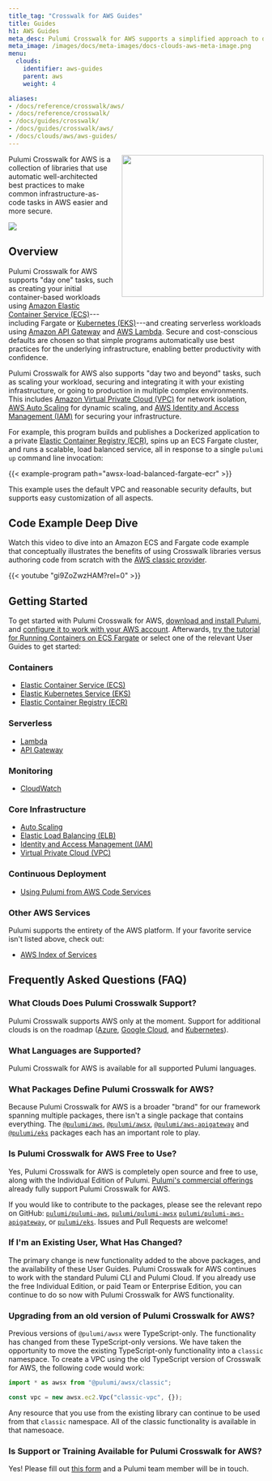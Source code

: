 ```yaml
---
title_tag: "Crosswalk for AWS Guides"
title: Guides
h1: AWS Guides
meta_desc: Pulumi Crosswalk for AWS supports a simplified approach to defining and deploying cloud infrastructure.
meta_image: /images/docs/meta-images/docs-clouds-aws-meta-image.png
menu:
  clouds:
    identifier: aws-guides
    parent: aws
    weight: 4

aliases:
- /docs/reference/crosswalk/aws/
- /docs/reference/crosswalk/
- /docs/guides/crosswalk/
- /docs/guides/crosswalk/aws/
- /docs/clouds/aws/aws-guides/
---
```

<a href="./">
    <img src="/images/docs/reference/crosswalk/aws/logo.svg" align="right" width="280" style="margin: 0 0 32px 16px;">
</a>

Pulumi Crosswalk for AWS is a collection of libraries that use automatic well-architected best practices to make common infrastructure-as-code tasks in AWS easier and more secure.

<img src="/images/docs/reference/crosswalk/aws/arch.png">

## Overview

Pulumi Crosswalk for AWS supports "day one" tasks, such as creating your initial container-based workloads using
[Amazon Elastic Container Service (ECS)](/docs/clouds/aws/guides/ecs)---including Fargate or [Kubernetes (EKS)](
eks)---and creating serverless workloads using [Amazon API Gateway](/docs/clouds/aws/guides/api-gateway/) and [AWS Lambda](/docs/clouds/aws/guides/lambda/). Secure and cost-conscious defaults are chosen so that simple programs automatically use best practices for the underlying infrastructure, enabling better productivity with confidence.

Pulumi Crosswalk for AWS also supports "day two and beyond" tasks, such as scaling your workload, securing and
integrating it with your existing infrastructure, or going to production in multiple complex environments. This includes [Amazon Virtual Private Cloud (VPC)](/docs/clouds/aws/guides/vpc) for network isolation, [AWS Auto Scaling](
autoscaling) for dynamic scaling, and [AWS Identity and Access Management (IAM)](/docs/clouds/aws/guides/iam) for
securing your infrastructure.

For example, this program builds and publishes a Dockerized application to a private [Elastic Container Registry (ECR)](
ecr), spins up an ECS Fargate cluster, and runs a scalable, load balanced service, all in
response to a single `pulumi up` command line invocation:

{{< example-program path="awsx-load-balanced-fargate-ecr" >}}

This example uses the default VPC and reasonable security defaults, but supports easy customization of all aspects.

## Code Example Deep Dive

Watch this video to dive into an Amazon ECS and Fargate code example that conceptually illustrates the benefits of using Crosswalk libraries versus authoring code from scratch with the [AWS classic provider](/registry/packages/aws/).

{{< youtube "gi9ZoZwzHAM?rel=0" >}}

## Getting Started

To get started with Pulumi Crosswalk for AWS, [download and install Pulumi](/docs/install/), and [configure it to work with your AWS account](/registry/packages/aws/installation-configuration/). Afterwards,
[try the tutorial for Running Containers on ECS Fargate](/registry/packages/aws/how-to-guides/ecs-fargate/) or select one of the
relevant User Guides to get started:

### Containers

* [Elastic Container Service (ECS)](ecs)
* [Elastic Kubernetes Service (EKS)](eks)
* [Elastic Container Registry (ECR)](ecr)

### Serverless

* [Lambda](lambda/)
* [API Gateway](api-gateway/)

### Monitoring

* [CloudWatch](cloudwatch/)

### Core Infrastructure

* [Auto Scaling](autoscaling/)
* [Elastic Load Balancing (ELB)](elb)
* [Identity and Access Management (IAM)](iam)
* [Virtual Private Cloud (VPC)](vpc)

### Continuous Deployment

* [Using Pulumi from AWS Code Services](/docs/using-pulumi/continuous-delivery/aws-code-services/)

### Other AWS Services

Pulumi supports the entirety of the AWS platform. If your favorite service isn't listed above, check out:

* [AWS Index of Services](aws-index-of-services/)

## Frequently Asked Questions (FAQ)

### What Clouds Does Pulumi Crosswalk Support?

Pulumi Crosswalk supports AWS only at the moment. Support for additional clouds is on the roadmap
([Azure](https://github.com/pulumi/pulumi-azure/issues/277), [Google Cloud](https://github.com/pulumi/pulumi-gcp/issues/165),
and [Kubernetes](https://github.com/pulumi/pulumi-kubernetes/issues/589)).

### What Languages are Supported?

Pulumi Crosswalk for AWS is available for all supported Pulumi languages.

### What Packages Define Pulumi Crosswalk for AWS?

Because Pulumi Crosswalk for AWS is a broader "brand" for our framework spanning multiple packages, there isn't
a single package that contains everything. The [`@pulumi/aws`](/registry/packages/aws/api-docs),
[`@pulumi/awsx`](/registry/packages/awsx/api-docs/), [`@pulumi/aws-apigateway`](/registry/packages/aws-apigateway/api-docs/) and
[`@pulumi/eks`](/registry/packages/eks/api-docs/) packages each has an important role to play.

### Is Pulumi Crosswalk for AWS Free to Use?

Yes, Pulumi Crosswalk for AWS is completely open source and free to use, along with the Individual Edition of Pulumi.
[Pulumi's commercial offerings](/pricing) already fully support Pulumi Crosswalk for AWS.

If you would like to contribute to the packages, please see the relevant repo on GitHub: [`pulumi/pulumi-aws`](
https://github.com/pulumi/pulumi-aws), [`pulumi/pulumi-awsx`](https://github.com/pulumi/pulumi-awsx) [`pulumi/pulumi-aws-apigateway`](https://github.com/pulumi/pulumi-aws-apigateway/), or
[`pulumi/eks`](https://github.com/pulumi/pulumi-eks). Issues and Pull Requests are welcome!

### If I'm an Existing User, What Has Changed?

The primary change is new functionality added to the above packages, and the availability of these User Guides.
Pulumi Crosswalk for AWS continues to work with the standard Pulumi CLI and Pulumi Cloud. If you already use the free Individual
Edition, or paid Team or Enterprise Edition, you can continue to do so now with Pulumi Crosswalk for AWS functionality.

### Upgrading from an old version of Pulumi Crosswalk for AWS?

Previous versions of `@pulumi/awsx` were TypeScript-only. The functionality has changed from these TypeScript-only versions.
We have taken the opportunity to move the existing TypeScript-only functionality into a `classic` namespace. To create a
VPC using the old TypeScript version of Crosswalk for AWS, the following code would work:

```typescript
import * as awsx from "@pulumi/awsx/classic";

const vpc = new awsx.ec2.Vpc("classic-vpc", {});
```

Any resource that you use from the existing library can continue to be used from that `classic` namespace. All of the classic
functionality is available in that namesoace.

### Is Support or Training Available for Pulumi Crosswalk for AWS?

Yes! Please fill out [this form](/contact/) and a Pulumi team member will be in touch.
